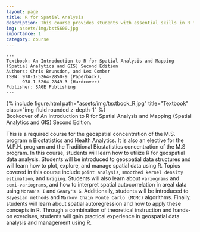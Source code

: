 ```yaml
---
layout: page
title: R for Spatial Analysis
description: This course provides students with essential skills in R for spatial data analysis, empowering them to conduct cutting-edge research in fields such as geography, ecology, and urban planning, and to visualize spatial data in dynamic and compelling ways.
img: assets/img/bst5600.jpg
importance: 1
category: course
---
```


    ---
    Textbook: An Introduction to R for Spatial Analysis and Mapping (Spatial Analytics and GIS) Second Edition
    Authors: Chris Brunsdon, and Lex Comber
    ISBN: 978-1-5264-2850-9 (Paperback), 
          978-1-5264-2849-3 (Hardcover)
    Publisher: SAGE Publishing
    ---

<div class="row">
    <div class="col-sm mt-3 mt-md-0">
        {% include figure.html path="assets/img/textbook_R.jpg" title="Textbook" class="img-fluid rounded z-depth-1" %}
    </div>
</div>
<div class="caption">
    Bookcover of An Introduction to R for Spatial Analysis and Mapping (Spatial Analytics and GIS) Second Edition.
</div>

This is a required course for the geospatial concentration of the M.S. program n Biostatistics and Health Analytics.  It is also an elective for the M.P.H. program and the Traditional Biostatistics concentration of the M.S program. In this course, students will learn how to utilize R for geospatial data analysis. Students will be introduced to geospatial data structures and will learn how to plot, explore, and manage spatial data using R. Topics covered in this course include `point analysis`, `smoothed kernel density estimation`, and `kriging`. Students will also learn about `variograms` and `semi-variograms`, and how to interpret spatial autocorrelation in areal data using `Moran's I` and `Geary's G`. Additionally, students will be introduced to `Bayesian methods` and `Markov Chain Monte Carlo (MCMC)` algorithms. Finally, students will learn about spatial autoregression and how to apply these concepts in R. Through a combination of theoretical instruction and hands-on exercises, students will gain practical experience in geospatial data analysis and management using R.
